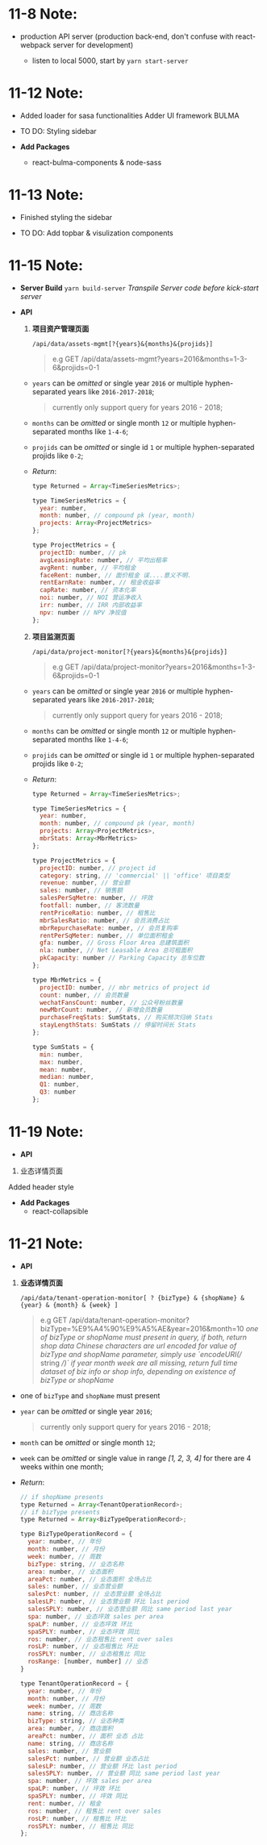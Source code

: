 # 11-8 Note:

-   production API server (production back-end, don't confuse with react-webpack server for development)

    -   listen to local 5000, start by `yarn start-server`

# 11-12 Note:

-   Added loader for sasa functionalities
    Adder UI framework BULMA

-   TO DO:
    Styling sidebar

-   **Add Packages**
    -   react-bulma-components & node-sass

# 11-13 Note:

-   Finished styling the sidebar

-   TO DO:
    Add topbar & visulization components

# 11-15 Note:

-   **Server Build** `yarn build-server` _Transpile Server code before kick-start server_
-   **API**

    1.  **项目资产管理页面**

        `/api/data/assets-mgmt[?{years}&{months}&{projids}]`

        > e.g GET /api/data/assets-mgmt?years=2016&months=1-3-6&projids=0-1

    -   `years` can be _omitted_ or single year `2016` or multiple hyphen-separated years like `2016-2017-2018`;

        > currently only support query for years 2016 - 2018;

    -   `months` can be _omitted_ or single month `12` or multiple hyphen-separated months like `1-4-6`;
    -   `projids` can be _omitted_ or single id `1` or multiple hyphen-separated projids like `0-2`;

    -   _Return_:

        ```javascript
        type Returned = Array<TimeSeriesMetrics>;

        type TimeSeriesMetrics = {
          year: number,
          month: number, // compound pk (year, month)
          projects: Array<ProjectMetrics>
        };

        type ProjectMetrics = {
          projectID: number, // pk
          avgLeasingRate: number, // 平均出租率
          avgRent: number, // 平均租金
          faceRent: number, // 面价租金 误....意义不明.
          rentEarnRate: number, // 租金收益率
          capRate: number, // 资本化率
          noi: number, // NOI 营运净收入
          irr: number, // IRR 内部收益率
          npv: number // NPV 净现值
        };
        ```

    2.  **项目监测页面**

        `/api/data/project-monitor[?{years}&{months}&{projids}]`

        > e.g GET /api/data/project-monitor?years=2016&months=1-3-6&projids=0-1

    -   `years` can be _omitted_ or single year `2016` or multiple hyphen-separated years like `2016-2017-2018`;

        > currently only support query for years 2016 - 2018;

    -   `months` can be _omitted_ or single month `12` or multiple hyphen-separated months like `1-4-6`;

    -   `projids` can be _omitted_ or single id `1` or multiple hyphen-separated projids like `0-2`;

    -   _Return_:

        ```javascript
        type Returned = Array<TimeSeriesMetrics>;

        type TimeSeriesMetrics = {
          year: number,
          month: number, // compound pk (year, month)
          projects: Array<ProjectMetrics>,
          mbrStats: Array<MbrMetrics>
        };

        type ProjectMetrics = {
          projectID: number, // project id
          category: string, // 'commercial' || 'office' 项目类型
          revenue: number, // 营业额
          sales: number, // 销售额
          salesPerSqMetre: number, // 坪效
          footfall: number, // 客流数量
          rentPriceRatio: number, // 租售比
          mbrSalesRatio: number, // 会员消费占比
          mbrRepurchaseRate: number, // 会员复购率
          rentPerSqMeter: number, // 单位面积租金
          gfa: number, // Gross Floor Area 总建筑面积
          nla: number, // Net Leasable Area 总可租面积
          pkCapacity: number // Parking Capacity 总车位数
        };

        type MbrMetrics = {
          projectID: number, // mbr metrics of project id
          count: number, // 会员数量
          wechatFansCount: number, // 公众号粉丝数量
          newMbrCount: number, // 新增会员数量
          purchaseFreqStats: SumStats, // 购买频次归纳 Stats
          stayLengthStats: SumStats // 停留时间长 Stats
        };

        type SumStats = {
          min: number,
          max: number,
          mean: number,
          median: number,
          Q1: number,
          Q3: number
        };
        ```

# 11-19 Note:

-   **API**

1.  业态详情页面

Added header style

-   **Add Packages**
    -   react-collapsible

# 11-21 Note:

-   **API**

1.  **业态详情页面**

    `/api/data/tenant-operation-monitor[ ? {bizType} & {shopName} & {year} & {month} & {week} ]`

    > e.g GET /api/data/tenant-operation-monitor?bizType=%E9%A4%90%E9%A5%AE&year=2016&month=10
    > _one of bizType or shopName must present in query, if both, return shop data_
    > _Chinese characters are url encoded for value of  bizType and shopName parameter, simply use \`encodeURI(/_ string _/)\`_
    > _if year month week are all missing, return full time dataset of biz info or shop info, depending on existence of bizType or shopName_

-   one of `bizType` and `shopName` must present
-   `year` can be _omitted_ or single year `2016`;

    > currently only support query for years 2016 - 2018;

-   `month` can be _omitted_ or single month `12`;

-   `week` can be _omitted_ or single value in range _[1, 2, 3, 4]_ for there are 4 weeks within one month;

-   _Return_:

    ```javascript
    // if shopName presents
    type Returned = Array<TenantOperationRecord>;
    // if bizType presents
    type Returned = Array<BizTypeOperationRecord>;

    type BizTypeOperationRecord = {
      year: number, // 年份
      month: number, // 月份
      week: number, // 周数
      bizType: string, // 业态名称
      area: number, // 业态面积
      areaPct: number, // 业态面积 全场占比
      sales: number, // 业态营业额
      salesPct: number, // 业态营业额 全场占比
      salesLP: number, // 业态营业额 环比 last period
      salesSPLY: number, // 业态营业额 同比 same period last year
      spa: number, // 业态坪效 sales per area
      spaLP: number, // 业态坪效 环比
      spaSPLY: number, // 业态坪效 同比
      ros: number, // 业态租售比 rent over sales
      rosLP: number, // 业态租售比 环比
      rosSPLY: number, // 业态租售比 同比
      rosRange: [number, number] // 业态
    }

    type TenantOperationRecord = {
      year: number, // 年份
      month: number, // 月份
      week: number, // 周数
      name: string, // 商店名称
      bizType: string, // 业态种类
      area: number, // 商店面积
      areaPct: number, // 面积 业态 占比
      name: string, // 商店名称
      sales: number, // 营业额
      salesPct: number, // 营业额 业态占比
      salesLP: number, // 营业额 环比 last period
      salesSPLY: number, // 营业额 同比 same period last year
      spa: number, // 坪效 sales per area
      spaLP: number, // 坪效 环比
      spaSPLY: number, // 坪效 同比
      rent: number, // 租金
      ros: number, // 租售比 rent over sales
      rosLP: number, // 租售比 环比
      rosSPLY: number, // 租售比 同比
    };
    ```
